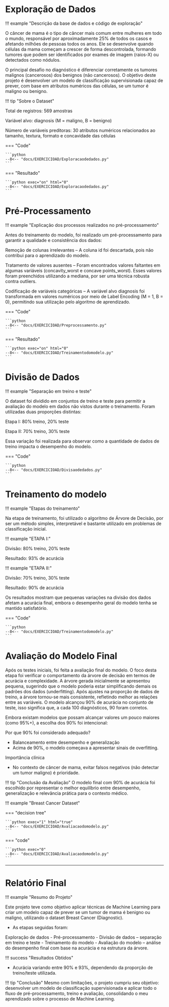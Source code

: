 # Exploração de Dados

!!! example "Descrição da base de dados e código de exploração"

O câncer de mama é o tipo de câncer mais comum entre mulheres em todo o mundo, responsável por aproximadamente 25% de todos os casos e afetando milhões de pessoas todos os anos. Ele se desenvolve quando células da mama começam a crescer de forma descontrolada, formando tumores que podem ser identificados por exames de imagem (raios-X) ou detectados como nódulos.

O principal desafio no diagnóstico é diferenciar corretamente os tumores malignos (cancerosos) dos benignos (não cancerosos). O objetivo deste projeto é desenvolver um modelo de classificação supervisionada capaz de prever, com base em atributos numéricos das células, se um tumor é maligno ou benigno.

!!! tip "Sobre o Dataset"

Total de registros: 569 amostras

Variável alvo: diagnosis (M = maligno, B = benigno)

Número de variáveis preditoras: 30 atributos numéricos relacionados ao tamanho, textura, formato e concavidade das células


=== "Code"

    ```python
    --8<-- "docs/EXERCICIOAD/Exploracaodedados.py"
    ``` 
=== "Resultado"

    ```python exec="on" html="0"
    --8<-- "docs/EXERCICIOAD/Exploracaodedados.py"
    ```

# Pré-Processamento

!!! example "Explicação dos processos realizados no pré-processamento"

Antes do treinamento do modelo, foi realizado um pré-processamento para garantir a qualidade e consistência dos dados:

Remoção de colunas irrelevantes – A coluna id foi descartada, pois não contribui para o aprendizado do modelo.

Tratamento de valores ausentes – Foram encontrados valores faltantes em algumas variáveis (concavity_worst e concave points_worst). Esses valores foram preenchidos utilizando a mediana, por ser uma técnica robusta contra outliers.

Codificação de variáveis categóricas – A variável alvo diagnosis foi transformada em valores numéricos por meio de Label Encoding (M = 1, B = 0), permitindo sua utilização pelo algoritmo de aprendizado.

=== "Code"

    ```python
    --8<-- "docs/EXERCICIOAD/Preprocessamento.py"
    ``` 
=== "Resultado"

    ```python exec="on" html="0"
    --8<-- "docs/EXERCICIOAD/Treinamentodomodelo.py"
    ```

# Divisão de Dados

!!! example "Separação em treino e teste"

O dataset foi dividido em conjuntos de treino e teste para permitir a avaliação do modelo em dados não vistos durante o treinamento. Foram utilizadas duas proporções distintas:

Etapa I: 80% treino, 20% teste

Etapa II: 70% treino, 30% teste

Essa variação foi realizada para observar como a quantidade de dados de treino impacta o desempenho do modelo.

=== "Code"

    ```python
    --8<-- "docs/EXERCICIOAD/Divisaodedados.py"
    ``` 

# Treinamento do modelo

!!! example "Etapas do treinamento"

Na etapa de treinamento, foi utilizado o algoritmo de Árvore de Decisão, por ser um método simples, interpretável e bastante utilizado em problemas de classificação inicial.

!!! example "ETAPA I:"

Divisão: 80% treino, 20% teste

Resultado: 93% de acurácia

!!! example "ETAPA II:"

Divisão: 70% treino, 30% teste

Resultado: 90% de acurácia

Os resultados mostram que pequenas variações na divisão dos dados afetam a acurácia final, embora o desempenho geral do modelo tenha se mantido satisfatório.

=== "Code"

    ```python
    --8<-- "docs/EXERCICIOAD/Treinamentodomodelo.py"
    ``` 


# Avaliação do Modelo Final

Após os testes iniciais, foi feita a avaliação final do modelo. O foco desta etapa foi verificar o comportamento da árvore de decisão em termos de acurácia e complexidade.
A árvore gerada inicialmente se apresentou pequena, sugerindo que o modelo poderia estar simplificando demais os padrões dos dados (underfitting). Após ajustes na proporção de dados de treino, a árvore tornou-se mais consistente, refletindo melhor as relações entre as variáveis.
O modelo alcançou 90% de acurácia no conjunto de teste, isso significa que, a cada 100 diagnósticos, 90 foram corretos.

Embora existam modelos que possam alcançar valores um pouco maiores (como 95%+), a escolha dos 90% foi intencional:

Por que 90% foi considerado adequado?


- Balanceamento entre desempenho e generalização
- Acima de 90%, o modelo começava a apresentar sinais de overfitting.


Importância clínica

- No contexto de câncer de mama, evitar falsos negativos (não detectar um tumor maligno) é prioridade.


!!! tip "Conclusão da Avaliação"
O modelo final com 90% de acurácia foi escolhido por representar o melhor equilíbrio entre desempenho, generalização e relevância prática para o contexto médico.

!!! example "Breast Cancer Dataset"

=== "decision tree"

    ```python exec="1" html="true"
    --8<-- "docs/EXERCICIOAD/Avaliacaodomodelo.py"
    ```


=== "code"

    ```python exec="0"
    --8<-- "docs/EXERCICIOAD/Avaliacaodomodelo.py"
    ```
---

# Relatório Final

!!! example "Resumo do Projeto"

Este projeto teve como objetivo aplicar técnicas de Machine Learning para criar um modelo capaz de prever se um tumor de mama é benigno ou maligno, utilizando o dataset Breast Cancer (Diagnostic).

- As etapas seguidas foram:

Exploração de dados - Pré-processamento - Divisão de dados – separação em treino e teste -
Treinamento do modelo - Avaliação do modelo – análise do desempenho final com base na acurácia e na estrutura da árvore.


!!! success "Resultados Obtidos"
- Acurácia variando entre 90% e 93%, dependendo da proporção de treino/teste utilizada.


!!! tip "Conclusão"
Mesmo com limitações, o projeto cumpriu seu objetivo: desenvolver um modelo de classificação supervisionada e aplicar todo o fluxo de pré-processamento, treino e avaliação, consolidando o  meu aprendizado sobre o processo de Machine Learning.



